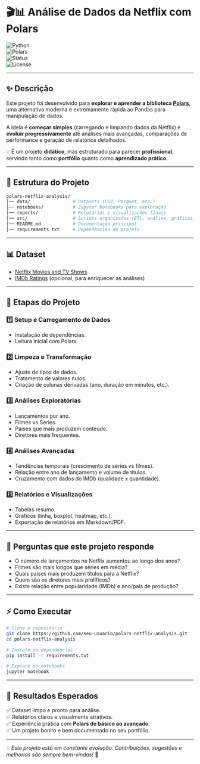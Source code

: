 # 🎬📊 Análise de Dados da Netflix com Polars

![Python](https://img.shields.io/badge/Python-3.10+-blue?logo=python)  
![Polars](https://img.shields.io/badge/Polars-Dataframe-orange)  
![Status](https://img.shields.io/badge/Status-Em%20Desenvolvimento-yellow)  
![License](https://img.shields.io/badge/License-MIT-green)

---

## ✨ Descrição  
Este projeto foi desenvolvido para **explorar e aprender a biblioteca [Polars](https://www.pola.rs/)**, uma alternativa moderna e extremamente rápida ao Pandas para manipulação de dados.

A ideia é **começar simples** (carregando e limpando dados da Netflix) e **evoluir progressivamente** até análises mais avançadas, comparações de performance e geração de relatórios detalhados.

💡 É um projeto **didático**, mas estruturado para parecer **profissional**, servindo tanto como **portfólio** quanto como **aprendizado prático**.

---

## 📂 Estrutura do Projeto  

```bash
polars-netflix-analysis/
│── data/                # Datasets (CSV, Parquet, etc.)
│── notebooks/           # Jupyter Notebooks para exploração
│── reports/             # Relatórios e visualizações finais
│── src/                 # Scripts organizados (ETL, análise, gráficos)
│── README.md            # Documentação principal
│── requirements.txt     # Dependências do projeto
```

---

## 📊 Dataset  
- [Netflix Movies and TV Shows](https://www.kaggle.com/datasets/shivamb/netflix-shows)  
- [IMDb Ratings](https://datasets.imdbws.com/) (opcional, para enriquecer as análises)

---

## 🔎 Etapas do Projeto  

### 1️⃣ Setup e Carregamento de Dados  
- Instalação de dependências.  
- Leitura inicial com Polars.

### 2️⃣ Limpeza e Transformação  
- Ajuste de tipos de dados.  
- Tratamento de valores nulos.  
- Criação de colunas derivadas (ano, duração em minutos, etc.).

### 3️⃣ Análises Exploratórias  
- Lançamentos por ano.  
- Filmes vs Séries.  
- Países que mais produzem conteúdo.  
- Diretores mais frequentes.

### 4️⃣ Análises Avançadas  
- Tendências temporais (crescimento de séries vs filmes).  
- Relação entre ano de lançamento e volume de títulos.  
- Cruzamento com dados do IMDb (qualidade x quantidade).

### 5️⃣ Relatórios e Visualizações  
- Tabelas resumo.  
- Gráficos (linha, boxplot, heatmap, etc.).  
- Exportação de relatórios em Markdown/PDF.

---

## 📌 Perguntas que este projeto responde  
- O número de lançamentos na Netflix aumentou ao longo dos anos?  
- Filmes são mais longos que séries em média?  
- Quais países mais produzem títulos para a Netflix?  
- Quem são os diretores mais prolíficos?  
- Existe relação entre popularidade (IMDb) e ano/país de produção?

---

## ⚡ Como Executar  

```bash
# Clone o repositório
git clone https://github.com/seu-usuario/polars-netflix-analysis.git
cd polars-netflix-analysis

# Instale as dependências
pip install -r requirements.txt

# Explore os notebooks
jupyter notebook
```

---

## 📑 Resultados Esperados  
✅ Dataset limpo e pronto para análise.  
✅ Relatórios claros e visualmente atrativos.  
✅ Experiência prática com **Polars do básico ao avançado**.  
✅ Um projeto bonito e bem documentado no seu portfólio.

---

💡 *Este projeto está em constante evolução. Contribuições, sugestões e melhorias são sempre bem-vindas!* 🚀
